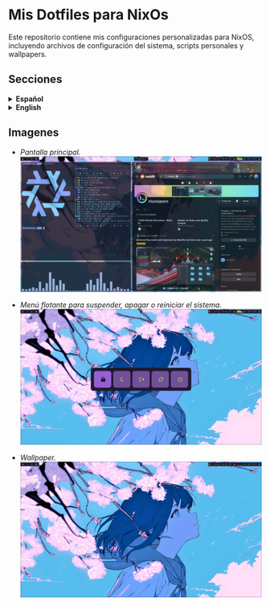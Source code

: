 
# Mis Dotfiles para NixOs

Este repositorio contiene mis configuraciones personalizadas para NixOS, incluyendo archivos de configuración del sistema, scripts personales y wallpapers.

## Secciones

<details>
<summary><strong>Español</strong></summary>

- [Lista de objetivos](#lista-de-objetivos)
- [Objetivo](#objetivo)
- [Instalación](#instalación)



  
## Lista de objetivos

- [x] Configurar `configuration.nix` completamente
- [x] Personalizar mi sistema a gusto
- [x] Añadir vscode
- [x] Configurar waybar
- [x] Darle un layout de inicio a mi hyprland
- [ ] Declarar las extensiones que quiero para VsCode
- [x] Permitir cambiar de fondo desde waybar y automatico
- [x] Tener un PowerMenu en waybar
- [ ] Poder cambiar el tema en base al fondo
- [x] Crear un Script de instalacion
- [x] Aprender a manejar el sistema por home-manager
- [ ] Modularizar mi sistema
- [ ] Agregar binds utiles en el sistema
- [ ] Aprender a usar nvim sin de comandos con ":"
- [ ] Bloqueo de pantalla automatico
- [ ] Suspension del equipo automatica
- [x] Agregar Spotify
- [ ] Hacer la instalacion automatica
- [ ] ...

## Objetivo

Mi objetivo principal es poder tener un sistema totalmente reproducible, por lo cual quiero aprender a hacer flakes siguiendo una metodologia de empezar por un `configuration.nix` simple, a un home-manager y por ultimo tener un sistema modular y organizado en flake
para el final de esto espero poder manejarme completamente en nix y poder usarlo como mi sistema para trabajar

## Instalación

```bash
# Clona el repositorio en tu HOME o donde prefieras
git clone https://github.com/tu-usuario/.NixOs-Dots.git ~/.NixOs-Dots

# Cambia con cd al directorio del repo
cd NixOs-Dots

# Ejecuta el script para el hardware
./generate-hardware-config.sh

# Debes modificar 3 archivos para que se adapten a tu nombre de host y usuario:

# En configuration.nix
networking.hostName = "TuHost";
users.users.tu_usuario

# En home.nix
home.username = "tu_usuario";
home.homeDirectory = "/home/tu_usuario";

# En flake.nix
nixosConfigurations = {
  TuHost = lib.nixosSystem {
homeConfigurations = {
  tu_usuario = home-manager.lib.homeManagerConfiguration {

# Ejecuta el comando para la nueva gen
sudo nixos-rebuild switch --flake ~/.NixOs-Dots#TuHost

# Ejecuta el comando para las variables del usuario
home-manager switch --flake ~/.NixOs-Dots#tu_usuario

```
</details>
<details>
<summary><strong>English</strong></summary>

- [Checklist](#Checklist)
- [Main objective](#main-objective)
- [Installation](#installation)


## Checklist

- [x] Fully configure `configuration.nix`
- [x] Customize system to my liking
- [x] Add VSCode
- [x] Configure waybar
- [x] Set up an initial layout for Hyprland
- [ ] Declare the VSCode nsions I want
- [x] Allow wallpaper changes from waybar and automatically
- [x] Have a PowerMenu in waybar
- [ ] Change theme based on the wallpaper
- [x] Create an installation script
- [x] Learn to manage the system with home-manager
- [ ] Modularize my system
- [ ] Add useful keybinds to the system
- [ ] Learn to use nvim without needing ":" commands
- [ ] Automatic screen lock
- [ ] Automatic system suspend
- [x] Install Spotify and tune it
- [ ] Make a install script
- [ ] ...

## Main objective

My main goal is to have a fully reproducible system.  
I want to learn how to use flakes by starting with a simple `configuration.nix`, then moving on to home-manager, and finally building a modular and well-organized flake-based setup.  
By the end of this process, I aim to be fully proficient with Nix and use it as my daily working system.

## Installation

```bash
# Clone the repository in your HOME or wherever you prefer
git clone https://github.com/your-user/.NixOs-Dots.git ~/.NixOs-Dots

# Change into the repo directory
cd NixOs-Dots

# Run the script for the hardware
./generate-hardware-config.sh

# You must modify 3 files to match your hostname and username:

# In configuration.nix
networking.hostName = "YourHost";
users.users.your_user

# In home.nix
home.username = "your_user";
home.homeDirectory = "/home/your_user";

# In flake.nix
nixosConfigurations = {
  YourHost = lib.nixosSystem {
homeConfigurations = {
  your_user = home-manager.lib.homeManagerConfiguration {

# Run the command for the new generation
sudo nixos-rebuild switch --flake ~/.NixOs-Dots#YourHost

# Run the command for the user variables
home-manager switch --flake ~/.NixOs-Dots#your_user
```
</details>

## Imagenes

- _Pantalla principal._
![Pantalla de inicio](images/inicio.png)  

- _Menú flotante para suspender, apagar o reiniciar el sistema._
![Menú de apagado](images/powermenu.png)  

- _Wallpaper._
![Fondo de escritorio](images/fondo.png)  
